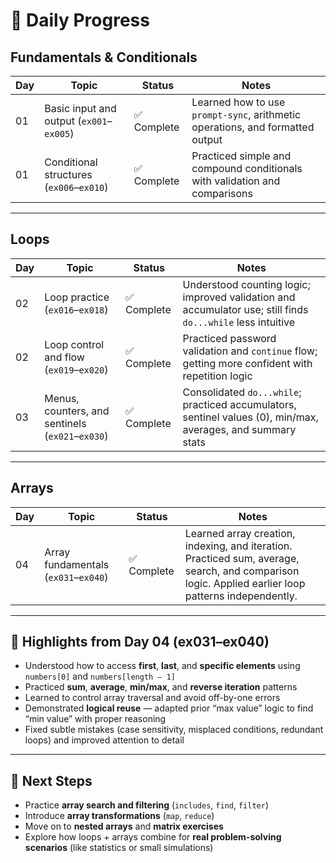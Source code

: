 # 🧠 Daily Progress

## Fundamentals & Conditionals

| Day | Topic                                    | Status      | Notes                                                                         |
| --- | ---------------------------------------- | ----------- | ----------------------------------------------------------------------------- |
| 01  | Basic input and output (`ex001`–`ex005`) | ✅ Complete | Learned how to use `prompt-sync`, arithmetic operations, and formatted output |
| 01  | Conditional structures (`ex006`–`ex010`) | ✅ Complete | Practiced simple and compound conditionals with validation and comparisons    |

---

## Loops

| Day | Topic                                            | Status      | Notes                                                                                                        |
| --- | ------------------------------------------------ | ----------- | ------------------------------------------------------------------------------------------------------------ |
| 02  | Loop practice (`ex016`–`ex018`)                  | ✅ Complete | Understood counting logic; improved validation and accumulator use; still finds `do...while` less intuitive  |
| 02  | Loop control and flow (`ex019`–`ex020`)          | ✅ Complete | Practiced password validation and `continue` flow; getting more confident with repetition logic              |
| 03  | Menus, counters, and sentinels (`ex021`–`ex030`) | ✅ Complete | Consolidated `do...while`; practiced accumulators, sentinel values (0), min/max, averages, and summary stats |

---

## Arrays

| Day | Topic                                | Status      | Notes                                                                                                                                               |
| --- | ------------------------------------ | ----------- | --------------------------------------------------------------------------------------------------------------------------------------------------- |
| 04  | Array fundamentals (`ex031`–`ex040`) | ✅ Complete | Learned array creation, indexing, and iteration. Practiced sum, average, search, and comparison logic. Applied earlier loop patterns independently. |

---

## 🧩 Highlights from Day 04 (ex031–ex040)

- Understood how to access **first**, **last**, and **specific elements** using `numbers[0]` and `numbers[length – 1]`
- Practiced **sum**, **average**, **min/max**, and **reverse iteration** patterns
- Learned to control array traversal and avoid off-by-one errors
- Demonstrated **logical reuse** — adapted prior “max value” logic to find “min value” with proper reasoning
- Fixed subtle mistakes (case sensitivity, misplaced conditions, redundant loops) and improved attention to detail

---

## 🧠 Next Steps

- Practice **array search and filtering** (`includes`, `find`, `filter`)
- Introduce **array transformations** (`map`, `reduce`)
- Move on to **nested arrays** and **matrix exercises**
- Explore how loops + arrays combine for **real problem-solving scenarios** (like statistics or small simulations)
